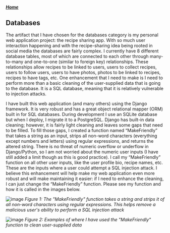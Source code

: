 ##### [Home](/)

## Databases


  The artifact that I have chosen for the databases category is my personal web application project: the recipe sharing app. With so much user interaction happening and with the recipe-sharing idea being rooted in social media the databases are fairly complex. I currently have 8 different database tables, most of which are connected to each other through many-to-many and one-to-one (similar to foreign key) relationships. These relationships allow recipes to be linked to users, users to collect recipes, users to follow users, users to have photos, photos to be linked to recipes, recipes to have tags, etc. One enhancement that I need to make is I need to perform more than a basic cleaning of the user-supplied data that is going to the database. It is a SQL database, meaning that it is relatively vulnerable to injection attacks.
  
  
  I have built this web application (and many others) using the Django framework. It is very robust and has a great object relational mapper (ORM) built in for SQL databases. During development I use an SQLite database but when I deploy, I migrate it to a PostgreSQL. Django has built-in data cleaning; however, it is fairly light cleaning and leaves some gaps that need to be filled. To fill those gaps, I created a function named “MakeFriendly” that takes a string as an input, strips all non-word characters (everything except numbers and letters) using regular expressions, and returns the altered string. There is no threat of numeric overflow or underflow in Django/Python, so I am not worried about the numeric user inputs (I have still added a limit though as this is good practice). I call my “MakeFriendly” function on all other user inputs, like the user profile bio, recipe names, etc. These are the inputs where a user could attempt a SQL injection attack. I believe this enhancement will help make my web application even more robust and will make maintaining it easier: if I need to enhance the cleaning, I can just change the “MakeFriendly” function. Please see my function and how it is called in the images below.


![image](https://user-images.githubusercontent.com/57910664/129358055-d42b9baa-1c01-4753-bc66-74758a1eb2e4.png)
_Figure 1: The "MakeFriendly" function takes a string and strips it of all non-word characters using regular expressions. This helps remove a malicious user's ability to perform a SQL injection attack_




![image](https://user-images.githubusercontent.com/57910664/129358104-746dd66c-a9d5-46bb-8eed-a86b2261b422.png)
_Figure 2: Examples of where I have used the "MakeFriendly" function to clean user-supplied data_
